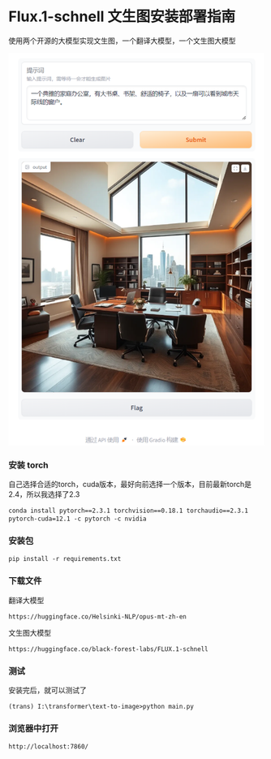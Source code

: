 # Flux.1-schnell 文生图安装部署指南

使用两个开源的大模型实现文生图，一个翻译大模型，一个文生图大模型

![样例](../images/exp.png)

### 安装 torch
自己选择合适的torch，cuda版本，最好向前选择一个版本，目前最新torch是2.4，所以我选择了2.3
```
conda install pytorch==2.3.1 torchvision==0.18.1 torchaudio==2.3.1 pytorch-cuda=12.1 -c pytorch -c nvidia
```

### 安装包
```
pip install -r requirements.txt
```

### 下载文件
翻译大模型
```
https://huggingface.co/Helsinki-NLP/opus-mt-zh-en
```

文生图大模型
```
https://huggingface.co/black-forest-labs/FLUX.1-schnell
```

### 测试
安装完后，就可以测试了
```
(trans) I:\transformer\text-to-image>python main.py
```

### 浏览器中打开
```
http://localhost:7860/
```